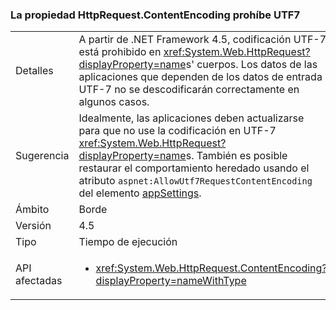 ### <a name="httprequestcontentencoding-property-prohibits-utf7"></a>La propiedad HttpRequest.ContentEncoding prohíbe UTF7

|   |   |
|---|---|
|Detalles|A partir de .NET Framework 4.5, codificación UTF-7 está prohibido en <xref:System.Web.HttpRequest?displayProperty=name>s' cuerpos. Los datos de las aplicaciones que dependen de los datos de entrada UTF-7 no se descodificarán correctamente en algunos casos.|
|Sugerencia|Idealmente, las aplicaciones deben actualizarse para que no use la codificación en UTF-7 <xref:System.Web.HttpRequest?displayProperty=name>s. También es posible restaurar el comportamiento heredado usando el atributo <code>aspnet:AllowUtf7RequestContentEncoding</code> del elemento [appSettings](https://msdn.microsoft.com/library/hh975440(v=vs.110).aspx).|
|Ámbito|Borde|
|Versión|4.5|
|Tipo|Tiempo de ejecución|
|API afectadas|<ul><li><xref:System.Web.HttpRequest.ContentEncoding?displayProperty=nameWithType></li></ul>|

